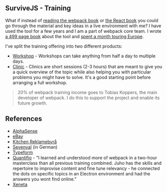 ## SurviveJS - Training

What if instead of [reading the webpack book](/webpack/) or [the React book](/react/) you could go through the material and key ideas in a live environment with me? I have used the tool for a few years and I am a part of webpack core team. I wrote [a 499 page book](https://www.amazon.com/dp/9526868803) about the tool and [spent a month touring Europe](/blog/euro-tour-2017/).

I've split the training offering into two different products:

* [Workshop](/workshop/) - Workshops can take anything from half a day to multiple days.
* [Clinic](/clinic/) - Clinics are short sessions (2-3 hours) that are meant to give you a quick overview of the topic while also helping you with particular problems you might have to solve. It's a good starting point before arranging a full workshop.

> 20% of webpack training income goes to Tobias Koppers, the main developer of webpack. I do this to support the project and enable its future growth.

## References

* [AlphaSense](https://www.alpha-sense.com/)
* [eBay](https://www.ebay.de/)
* [Kitchen Reklamebyrå](http://www.kitchen.no/)
* [Sevenval](https://www.sevenval.com/blog/5093/webpack-master-ein-kurzer-ruckblick-auf-unseren-workshop-mit-bebraw/) (in German)
* [Typeform](https://www.typeform.com/)
* [Quantifio](http://www.quantifio.no/) - "I learned and understood more of webpack in a two-hour masterclass than all previous training combined. Juho has the skills and repertoire to improvise content and fine tune relevancy - he connected the dots on specific topics in an Electron environment and had the answers you wont find online."
* [Xeneta](https://www.xeneta.com/)

